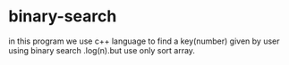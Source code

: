 # binary-search
in this program we use c++ language to find a key(number) given by user using binary search .log(n).but use only sort array. 
